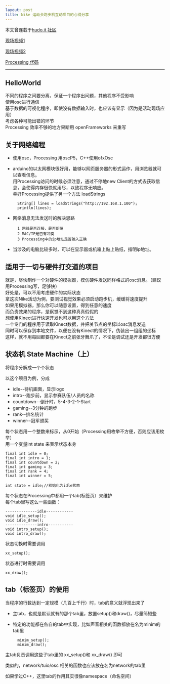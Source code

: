 ```yaml
---
layout: post
title: Nike 运动会跑步机互动项目的心得分享
---
```


本文曾连载于[hudo.it 社区](http://www.hudo.it/index.php/topic,21.0.html)

[现场视频1](http://v.youku.com/v_show/id_XMjk2MTc3NzU2.html)

[现场视频2](http://v.youku.com/v_show/id_XMjk2MTMyNjg0.html)

[Processing 代码](https://github.com/vinjn/Processing_sketch/tree/master/SuperNature_Nike_FaceOff)

------------

## HelloWorld

不同的程序之间要分离，保证一个程序出问题，其他程序不受影响<br>
使用osc进行通信<br>
基于数据的可视化程序，即使没有数据输入时，也应该有显示（因为是活动现场应用）<br>
考虑各种可能出错的环节<br>
Processing 效率不够的地方果断用 openFrameworks 来重写<br>

## 关于网络编程

* 使用osc，Processing 用oscP5，C++使用ofxOsc
* arduino的以太网模块很好用，能够以网页服务器的形式运作，用浏览器就可以查看信息。<br>
用Processing访问的时候必须注意，通过不停地new Client的方式去获取信息，会使得内存很快就用尽，以致程序无响应。<br>
幸好Processing提供了另一个方法 loadStrings

        String[] lines = loadStrings("http://192.168.1.100");
        println(lines);
    
* 网络消息无法发送时的解决思路

        1 网线是否连接，是否断掉 
        2 MAC/IP是否有冲突 
        3 Processing中的ip地址是否输入正确

* 当涉及的电脑比较多时，可以在显示器或机箱上黏上贴纸，指明ip地址。

## 适用于一切与硬件打交道的项目

就是，尽快制作一个对硬件的模拟器，模仿硬件发送同样格式的osc消息。（建议用Processing写，足够快）<br>
好处是，可以不用考虑硬件的实际状态<br>
拿这次Nike活动为例，要测试视觉效果必须启动跑步机，缓缓将速度提升<br>
如果用模拟器，那么你可以随意设置，得到任意的速度<br>
而负责效果的程序，是察觉不到这种真真假假的<br>
想使用Kinect进行快速开发也可以用这个方法<br>
一个专门的程序用于读取Kinect数据，并把关节点的坐标以osc消息发送<br>
同时可以保存到本地文件，以便在没有Kinect的情况下，伪装出一组组的坐标<br>
这样，就不用每回都要在Kinect之前张牙舞爪了，不论是调试还是开发都很方便<br>

## 状态机 State Machine（上）

将程序分解成一个个状态

以这个项目为例，分成

* idle--待机画面，显示logo
* intro--跑步前，显示参赛队伍/人员的名称
* countdown--倒计时，5-4-3-2-1-Start
* gaming--3分钟的跑步
* rank--排名统计
* winner--冠军颁奖

每个状态用一个整数来标示，从0开始（Processing用枚举不方便，否则应该用枚举）<br>
用一个变量int state 来表示状态本身

    final int idle = 0;
    final int intro = 1;
    final int countdown = 2;
    final int gaming = 3;
    final int rank = 4;
    final int winner = 5;
    
    int state = idle;//初始化为idle状态

每个状态在Processing中都用一个tab(标签页）来维护<br>
每个tab里写这么一些函数：

    --------------idle------------
    void idle_setup();
    void idle_draw();
    --------------intro-----------
    void intro_setup();
    void intro_draw();

状态切换时需要调用

    xx_setup();
    
状态进行时需要调用

    xx_draw();

## tab（标签页）的使用

当程序的行数达到一定规模（几百上千行）时，tab的意义就浮现出来了

* 主tab，也就是默认就有的那个tab里，放置setup()和draw()，尽量简短些
* 特定的功能都在各自的tab中实现，比如声音相关的函数都放在名为minim的tab里

        minim_setup();
        minim_draw();

主tab负责调用这些子tab里的 xx_setup()和 xx_draw() 即可

类似的，network/tuio/osc 相关的函数也应该放在名为network的tab里

如果学过C++，这里tab的作用其实很像namespace（命名空间）


